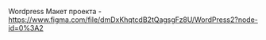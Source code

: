 Wordpress Макет проекта - https://www.figma.com/file/dmDxKhqtcdB2tQagsgFz8U/WordPress2?node-id=0%3A2
